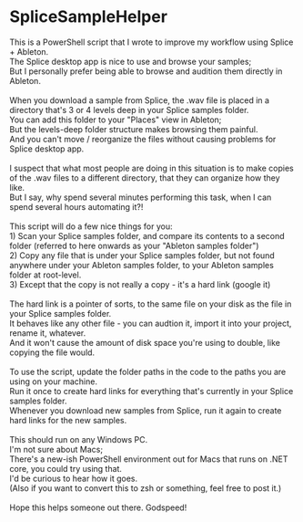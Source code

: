 # SpliceSampleHelper

This is a PowerShell script that I wrote to improve my workflow using Splice + Ableton.<br/>
The Splice desktop app is nice to use and browse your samples;<br/>
But I personally prefer being able to browse and audition them directly in Ableton.<br/>
<br/>
When you download a sample from Splice, the .wav file is placed in a directory that's 3 or 4 levels deep in your Splice samples folder.<br/>
You can add this folder to your "Places" view in Ableton;<br/>
But the levels-deep folder structure makes browsing them painful.<br/>
And you can't move / reorganize the files without causing problems for Splice desktop app.<br/>
<br/>
I suspect that what most people are doing in this situation is to make copies of the .wav files to a different directory, that they can organize how they like.<br/>
But I say, why spend several minutes performing this task, when I can spend several hours automating it?!<br/>
<br/>
This script will do a few nice things for you:<br/>
    1) Scan your Splice samples folder, and compare its contents to a second folder (referred to here onwards as your "Ableton samples folder")<br/>
    2) Copy any file that is under your Splice samples folder, but not found anywhere under your Ableton samples folder, to your Ableton samples folder at root-level.<br/>
    3) Except that the copy is not really a copy - it's a hard link (google it)<br/>
<br/>
The hard link is a pointer of sorts, to the same file on your disk as the file in your Splice samples folder.<br/>
It behaves like any other file - you can audtion it, import it into your project, rename it, whatever.<br/>
And it won't cause the amount of disk space you're using to double, like copying the file would.<br/>
<br/>
To use the script, update the folder paths in the code to the paths you are using on your machine.<br/>
Run it once to create hard links for everything that's currently in your Splice samples folder.<br/>
Whenever you download new samples from Splice, run it again to create hard links for the new samples.<br/>
<br/>
This should run on any Windows PC.<br/>
I'm not sure about Macs;<br/>
There's a new-ish PowerShell environment out for Macs that runs on .NET core, you could try using that.<br/>
I'd be curious to hear how it goes.<br/>
(Also if you want to convert this to zsh or something, feel free to post it.)<br/>
<br/>
Hope this helps someone out there. Godspeed!<br/>
